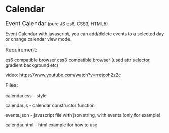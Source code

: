 # Calendar

<font size="4">Event Calendar</font> (pure JS es6, CSS3, HTML5)

Event Calendar with javascript, you can add/delete events to a selected day or change calendar view mode. 


<font size="3">Requirement:</font>

es6 compatible browser
css3 compatible browser (used attr selector, gradient background etc)

video: https://www.youtube.com/watch?v=rrejcoh2z2c



<font size="3">Files:</font>

calendar.css - style

calendar.js - calendar constructor function

events.json - javascript file with json string, with events (only for example)

calendar.html - html example for how to use
